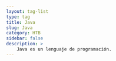 ```yaml
---
layout: tag-list
type: tag
title: Java
slug: Java
category: HTB
sidebar: false
description: >
    Java es un lenguaje de programación.
---
```

